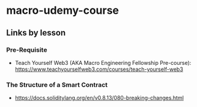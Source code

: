 # macro-udemy-course

## Links by lesson
### Pre-Requisite
- Teach Yourself Web3 (AKA Macro Engineering Fellowship Pre-course): https://www.teachyourselfweb3.com/courses/teach-yourself-web3

### The Structure of a Smart Contract
- https://docs.soliditylang.org/en/v0.8.13/080-breaking-changes.html